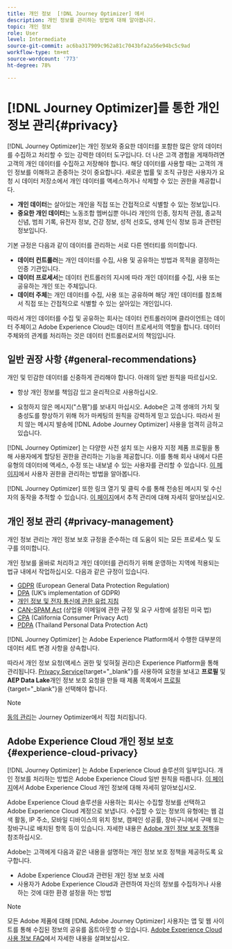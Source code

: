 ```yaml
---
title: 개인 정보  [!DNL Journey Optimizer] 에서
description: 개인 정보를 관리하는 방법에 대해 알아봅니다.
topic: 개인 정보
role: User
level: Intermediate
source-git-commit: ac6ba317909c962a81c7043bfa2a56e94bc5c9ad
workflow-type: tm+mt
source-wordcount: '773'
ht-degree: 78%

---
```



# [!DNL Journey Optimizer]를 통한 개인 정보 관리{#privacy}

[!DNL Journey Optimizer]는 개인 정보와 중요한 데이터를 포함한 많은 양의 데이터를 수집하고 처리할 수 있는 강력한 데이터 도구입니다. 더 나은 고객 경험을 게재하려면 고객의 개인 데이터를 수집하고 저장해야 합니다. 해당 데이터를 사용할 때는 고객의 개인 정보를 이해하고 존중하는 것이 중요합니다. 새로운 법률 및 조직 규정은 사용자가 요청 시 데이터 저장소에서 개인 데이터를 액세스하거나 삭제할 수 있는 권한을 제공합니다.

* **개인 데이터**&#x200B;는 살아있는 개인을 직접 또는 간접적으로 식별할 수 있는 정보입니다.
* **중요한 개인 데이터**&#x200B;는 노동조합 멤버십뿐 아니라 개인의 인종, 정치적 관점, 종교적 신념, 범죄 기록, 유전자 정보, 건강 정보, 성적 선호도, 생체 인식 정보 등과 관련된 정보입니다.

기본 규정은 다음과 같이 데이터를 관리하는 서로 다른 엔터티를 의미합니다.

* **데이터 컨트롤러**&#x200B;는 개인 데이터를 수집, 사용 및 공유하는 방법과 목적을 결정하는 인증 기관입니다.
* **데이터 프로세서**&#x200B;는 데이터 컨트롤러의 지시에 따라 개인 데이터를 수집, 사용 또는 공유하는 개인 또는 주체입니다.
* **데이터 주체**&#x200B;는 개인 데이터를 수집, 사용 또는 공유하며 해당 개인 데이터를 참조해서 직접 또는 간접적으로 식별할 수 있는 살아있는 개인입니다.

따라서 개인 데이터를 수집 및 공유하는 회사는 데이터 컨트롤러이며 클라이언트는 데이터 주체이고 Adobe Experience Cloud는 데이터 프로세서의 역할을 합니다. 데이터 주체와의 관계를 처리하는 것은 데이터 컨트롤러로서의 책임입니다.

## 일반 권장 사항 {#general-recommendations}

개인 및 민감한 데이터를 신중하게 관리해야 합니다. 아래의 일반 원칙을 따르십시오.

* 항상 개인 정보를 책임감 있고 윤리적으로 사용하십시오.

* 요청하지 않은 메시지(&quot;스팸&quot;)를 보내지 마십시오. Adobe은 고객 생애의 가치 및 충성도를 향상하기 위해 허가 마케팅의 원칙을 강력하게 믿고 있습니다. 따라서 원치 않는 메시지 발송에 [!DNL Adobe Journey Optimizer] 사용을 엄격히 금하고 있습니다.

[!DNL Journey Optimizer] 는 다양한 사전 설치 또는 사용자 지정 제품 프로필을 통해 사용자에게 할당된 권한을 관리하는 기능을 제공합니다. 이를 통해 회사 내에서 다른 유형의 데이터에 액세스, 수정 또는 내보낼 수 있는 사용자를 관리할 수 있습니다. [이 페이지](administration/permissions.md)에서 사용자 권한을 관리하는 방법을 알아봅니다.

[!DNL Journey Optimizer] 또한 링크 열기 및 클릭 수를 통해 전송된 메시지 및 수신자의 동작을 추적할 수 있습니다. [이 페이지](message-tracking.md)에서 추적 관리에 대해 자세히 알아보십시오.

## 개인 정보 관리 {#privacy-management}

개인 정보 관리는 개인 정보 보호 규정을 준수하는 데 도움이 되는 모든 프로세스 및 도구를 의미합니다. 

개인 정보를 올바로 처리하고 개인 데이터를 관리하기 위해 운영하는 지역에 적용되는 법규 내에서 작업하십시오. 다음과 같은 규정이 있습니다.

* [GDPR](https://ec.europa.eu/info/law/law-topic/data-protection/reform/what-does-general-data-protection-regulation-gdpr-govern_en) (European General Data Protection Regulation)
* [DPA](https://www.gov.uk/data-protection) (UK’s implementation of GDPR)
* [개인 정보 및 전자 통신에 관한 유럽 지침](https://eur-lex.europa.eu/legal-content/EN/TXT/?uri=CELEX:02002L0058-20091219)
* [CAN-SPAM Act](https://www.ftc.gov/tips-advice/business-center/guidance/can-spam-act-compliance-guide-business) (상업용 이메일에 관한 규정 및 요구 사항에 설정된 미국 법)
* [CPA](https://leginfo.legislature.ca.gov/faces/codes_displayText.xhtml?lawCode=CIV&amp;division=3.&amp;title=1.81.5.&amp;part=4.&amp;chapter=&amp;article=) (California Consumer Privacy Act)
* [PDPA](https://secureprivacy.ai/thailand-pdpa-summary-what-businesses-need-to-know/) (Thailand Personal Data Protection Act)

[!DNL Journey Optimizer] 는 Adobe Experience Platform에서 수행한 대부분의 데이터 세트 변경 사항을 상속합니다.

따라서 개인 정보 요청(액세스 권한 및 잊혀질 권리)은 Experience Platform을 통해 관리됩니다. [Privacy Service](https://experienceleague.adobe.com/docs/experience-platform/privacy/home.html?lang=ko-KR){target=&quot;_blank&quot;}를 사용하여 요청을 보내고 **프로필** 및 **AEP Data Lake**&#x200B;개인 정보 보호 요청을 만들 때 제품 목록에서 [프로필](https://experienceleague.adobe.com/docs/experience-platform/privacy/ui/user-guide.html#request-builder){target=&quot;_blank&quot;}을 선택해야 합니다. <!--https://experienceleague.adobe.com/docs/experience-platform/privacy/home.html).-->

>[!NOTE]
>
>[동의 관리](../../help/using/consent.md)는 Journey Optimizer에서 직접 처리됩니다.

## Adobe Experience Cloud 개인 정보 보호 {#experience-cloud-privacy}

[!DNL Journey Optimizer] 는 Adobe Experience Cloud 솔루션의 일부입니다. 개인 정보를 처리하는 방법은 Adobe Experience Cloud 일반 원칙을 따릅니다. [이 페이지](https://www.adobe.com/kr/privacy/marketing-cloud.html)에서 Adobe Experience Cloud 개인 정보에 대해 자세히 알아보십시오.

Adobe Experience Cloud 솔루션을 사용하는 회사는 수집할 정보를 선택하고 Adobe Experience Cloud 계정으로 보냅니다. 수집할 수 있는 정보의 유형에는 웹 검색 활동, IP 주소, 모바일 디바이스의 위치 정보, 캠페인 성공률, 장바구니에서 구매 또는 장바구니로 배치된 항목 등이 있습니다. 자세한 내용은 [Adobe 개인 정보 보호 정책](https://www.adobe.com/kr/privacy/policy.html)을 참조하십시오.

Adobe는 고객에게 다음과 같은 내용을 설명하는 개인 정보 보호 정책을 제공하도록 요구합니다.

* Adobe Experience Cloud과 관련된 개인 정보 보호 사례
* 사용자가 Adobe Experience Cloud과 관련하여 자신의 정보를 수집하거나 사용하는 것에 대한 환경 설정을 하는 방법

>[!NOTE]
>
>모든 Adobe 제품에 대해 [!DNL Adobe Journey Optimizer] 사용자는 앱 및 웹 사이트를 통해 수집된 정보의 공유를 옵트아웃할 수 있습니다. [Adobe Experience Cloud 사용 정보 FAQ](https://www.adobe.com/kr/privacy/experience-cloud-usage-info-faq.html)에서 자세한 내용을 살펴보십시오.

<!--Because Journey Optimizer integrates with Adobe Experience Platform, where audiences are transferred from one system to another, you need to pay extra care to personal data protection.-->
